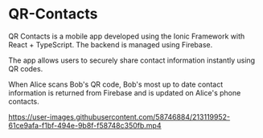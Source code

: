 # QR-Contacts

QR Contacts is a mobile app developed using the Ionic Framework with React + TypeScript. The backend is managed using Firebase. 

The app allows users to securely share contact information instantly using QR codes.

When Alice scans Bob's QR code, Bob's most up to date contact information is returned from Firebase and is updated on Alice's phone contacts. 


https://user-images.githubusercontent.com/58746884/213119952-61ce9afa-f1bf-494e-9b8f-f58748c350fb.mp4
